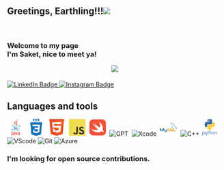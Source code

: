 <h2>Greetings, Earthling!!!<img src="https://media.giphy.com/media/hvRJCLFzcasrR4ia7z/giphy.gif" width="30px"/></h2>
<br>
<h3>Welcome to my page<br>I'm Saket, nice to meet ya!</h3>
<div id="header" align="center">
  <img src="https://media4.giphy.com/media/v1.Y2lkPTc5MGI3NjExZHVwZWNiY2Rxb3J4NnJwdXRlcWY4am90a2ZyMzN0NXMxNjdtZjU5NCZlcD12MV9pbnRlcm5hbF9naWZfYnlfaWQmY3Q9Zw/mTPjPA6SSXgTsnZ1Dh/giphy.gif" width="700"/> 
</div>
  <br>
<div id="badges">
  <a href="https://www.linkedin.com/in/saketshinoj/">
    <img src="https://img.shields.io/badge/LinkedIn-blue?style=for-the-badge&logo=linkedin&logoColor=white" alt="LinkedIn Badge"/>
  </a>
  <a href="https://www.instagram.com/disasterfaced/">
    <img src="https://img.shields.io/badge/Instagram-E4405F?style=for-the-badge&logo=instagram&logoColor=white" alt="Instagram Badge"/>
  </a>
</div>
<div>
<strong><h2>Languages and tools</h2></strong>
  <img src="https://github.com/devicons/devicon/blob/master/icons/java/java-original-wordmark.svg" title="Java" alt="Java" width="40" height="40"/>&nbsp;
  <img src="https://github.com/devicons/devicon/blob/master/icons/css3/css3-plain-wordmark.svg"  title="CSS3" alt="CSS" width="40" height="40"/>&nbsp;
  <img src="https://github.com/devicons/devicon/blob/master/icons/html5/html5-original.svg" title="HTML5" alt="HTML" width="40" height="40"/>&nbsp;
  <img src="https://github.com/devicons/devicon/blob/master/icons/javascript/javascript-original.svg" title="JavaScript" alt="JavaScript" width="40" height="40"/>&nbsp;
    <img src="https://github.com/devicons/devicon/blob/master/icons/swift/swift-original.svg" title="Swift" alt="Swift" width="40" height="40"/>&nbsp;
      <img src="https://upload.wikimedia.org/wikipedia/commons/thumb/0/04/ChatGPT_logo.svg/1920px-ChatGPT_logo.svg.png" title="GPT" alt="GPT" width="40" height="40"/>&nbsp;
      <img src="https://upload.wikimedia.org/wikipedia/en/5/56/Xcode_14_icon.png" title="Xcode" alt="Xcode" width="40" height="40"/>&nbsp;
  <img src="https://github.com/devicons/devicon/blob/master/icons/mysql/mysql-original-wordmark.svg" title="MySQL"  alt="MySQL" width="40" height="40"/>&nbsp;
  <img src="https://img.shields.io/badge/C%2B%2B-00599C?style=for-the-badge&logo=c%2B%2B&logoColor=white" title="C++" alt="C++" width="65" height="40"/>
    <img src="https://github.com/devicons/devicon/blob/master/icons/python/python-original-wordmark.svg" title="Python" alt="Python" width="40" height="40"/>
    <img src="https://upload.wikimedia.org/wikipedia/commons/thumb/9/9a/Visual_Studio_Code_1.35_icon.svg/1920px-Visual_Studio_Code_1.35_icon.svg.png" title="VSCode" alt="VScode" width="40" height="40"/>
      <img src="https://git-scm.com/images/logos/downloads/Git-Icon-1788C.png" title="Git" alt="Git" width="40" height="40"/>
    <img src="https://upload.wikimedia.org/wikipedia/commons/thumb/f/fa/Microsoft_Azure.svg/1200px-Microsoft_Azure.svg.png" title="JavaScript" alt="Azure" width="40" height="40"/>&nbsp;
  <br>
  <h3> <strong>I'm looking for open source contributions.</strong></h3>
